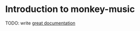 # Introduction to monkey-music

TODO: write [great documentation](http://jacobian.org/writing/what-to-write/)
